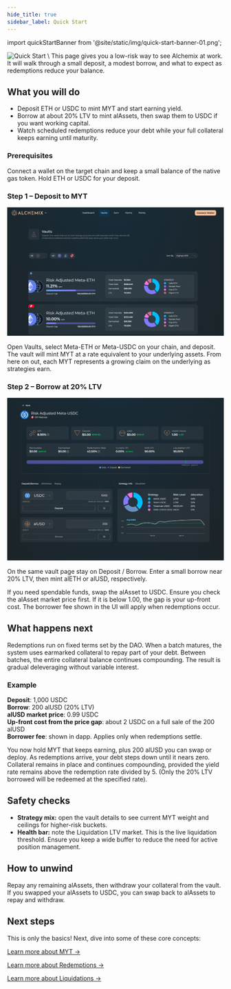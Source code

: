 ```yaml
---
hide_title: true
sidebar_label: Quick Start
---
```


import quickStartBanner from '@site/static/img/quick-start-banner-01.png';

<img src={quickStartBanner} alt="Quick Start" class="banner-spacing" />
\
This page gives you a low-risk way to see Alchemix at work. It will walk through a small deposit, a modest borrow, and what to expect as redemptions reduce your balance.

## What you will do

- Deposit ETH or USDC to mint MYT and start earning yield.
- Borrow at about 20% LTV to mint alAssets, then swap them to USDC if you want working capital.
- Watch scheduled redemptions reduce your debt while your full collateral keeps earning until maturity.

### Prerequisites

Connect a wallet on the target chain and keep a small balance of the native gas token. Hold ETH or USDC for your deposit.

### Step 1 – Deposit to MYT

![](/img/quick-start-01.png)

Open Vaults, select Meta-ETH or Meta-USDC on your chain, and deposit. The vault will mint MYT at a rate equivalent to your underlying assets. From here on out, each MYT represents a growing claim on the underlying as strategies earn.

### Step 2 – Borrow at 20% LTV

![](/img/quick-start-02.png)

On the same vault page stay on Deposit / Borrow. Enter a small borrow near 20% LTV, then mint alETH or alUSD, respectively.

If you need spendable funds, swap the alAsset to USDC. Ensure you check the alAsset market price first. If it is below 1.00, the gap is your up-front cost. The borrower fee shown in the UI will apply when redemptions occur.

## What happens next

Redemptions run on fixed terms set by the DAO. When a batch matures, the system uses earmarked collateral to repay part of your debt. Between batches, the entire collateral balance continues compounding. The result is gradual deleveraging without variable interest.

### Example

**Deposit**: 1,000 USDC  
**Borrow**: 200 alUSD (20% LTV)  
**alUSD market price**: 0.99 USDC  
**Up-front cost from the price gap**: about 2 USDC on a full sale of the 200 alUSD  
**Borrower fee**: shown in dapp. Applies only when redemptions settle.

You now hold MYT that keeps earning, plus 200 alUSD you can swap or deploy. As redemptions arrive, your debt steps down until it nears zero. Collateral remains in place and continues compounding, provided the yield rate remains above the redemption rate divided by 5. (Only the 20% LTV borrowed will be redeemed at the specified rate).

## Safety checks

- **Strategy mix:** open the vault details to see current MYT weight and ceilings for higher-risk buckets.
- **Health bar:** note the Liquidation LTV market. This is the live liquidation threshold. Ensure you keep a wide buffer to reduce the need for active position management.

## How to unwind

Repay any remaining alAssets, then withdraw your collateral from the vault. If you swapped your alAssets to USDC, you can swap back to alAssets to repay and withdraw.

## Next steps

This is only the basics! Next, dive into some of these core concepts:

[Learn more about MYT →](./concepts/myt-and-yield.md)

[Learn more about Redemptions →](./concepts/redemption-rate.md)

[Learn more about Liquidations →](./concepts/liquidations.md)
